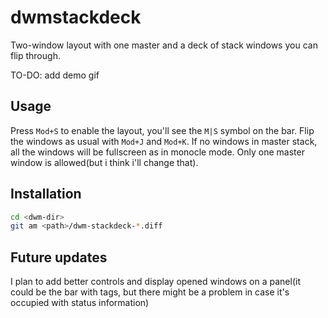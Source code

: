 # dwmstackdeck
Two-window layout with one master and a deck of stack windows you can flip through.

TO-DO: add demo gif

## Usage
Press `Mod+S` to enable the layout, you'll see the `M|S` symbol on the bar. Flip the windows as usual with `Mod+J` and `Mod+K`. If no windows in master stack, all the windows will be fullscreen as in monocle mode. Only one master window is allowed(but i think i'll change that).

## Installation
```bash
cd <dwm-dir>
git am <path>/dwm-stackdeck-*.diff
```

## Future updates
I plan to add better controls and display opened windows on a panel(it could be the bar with tags, but there might be a problem in case it's occupied with status information)
